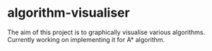 # algorithm-visualiser
The aim of this project is to graphically visualise various algorithms.  
Currently working on implementing it for A* algorithm.
